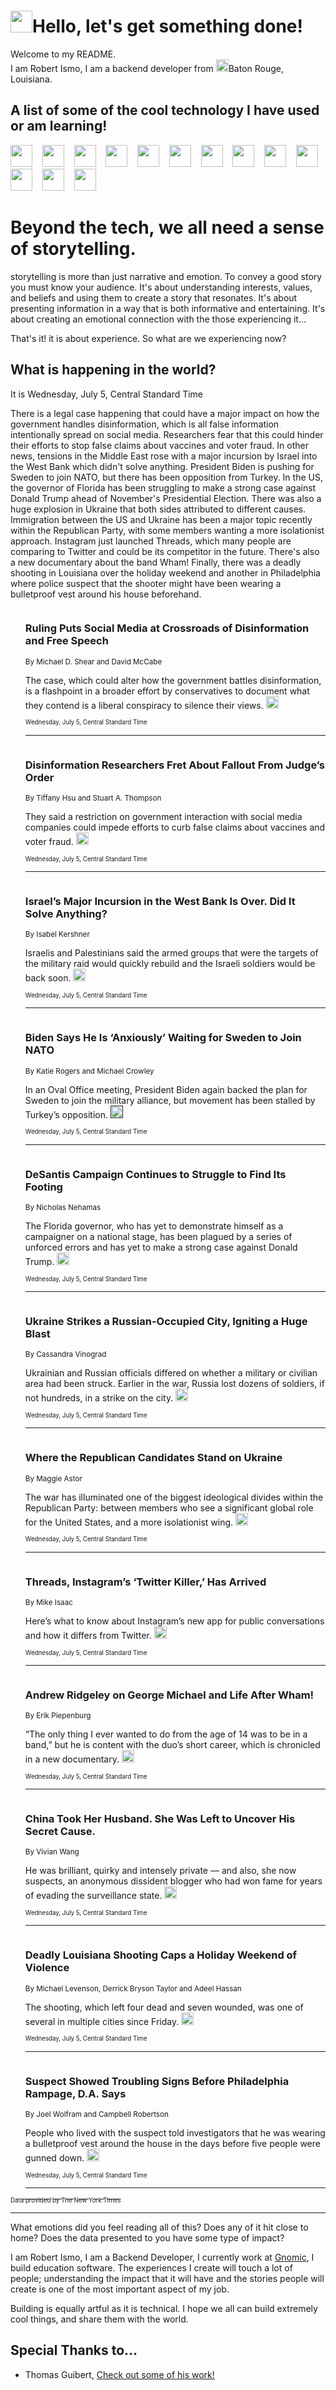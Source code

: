 <h1><img src="https://emojis.slackmojis.com/emojis/images/1643514375/3493/hot-coffee.gif?1643514375" width="35"/>Hello, let's get something done!</h1>

<p>Welcome to my README.<br/>
I am Robert Ismo, I am a backend developer from <img src="https://emojis.slackmojis.com/emojis/images/1638395689/50435/moulin_rouge.png?1638395689" width="20"/>Baton Rouge, Louisiana.</p>
<h2>A list of some of the cool technology I have used or am learning!</h2>
<p>
<img src="https://emojis.slackmojis.com/emojis/images/1643516091/21142/meow_bongotap.gif?1643516091" width="35" alt="">
<img src="https://img.shields.io/badge/Favorite%20Frontend%20Framework-SvelteKit-f83903" alt="">
<img src="https://img.shields.io/badge/Second%20Favorite-Vue-40b581" alt="">
<img src="https://img.shields.io/badge/Most%20Used%20Runtime-Nodejs-78b061" alt="">
<img src="https://emojis.slackmojis.com/emojis/images/1643517416/34482/fire.gif?1643517416" width="35" alt="">
<img src="https://img.shields.io/badge/Javascript%20But%20Better-Typescript-0078ca" alt="">
<img src="https://img.shields.io/badge/Favorite%20Language-Elixir-3e244d" alt="">
<img src="https://img.shields.io/badge/Containerize%20Everything-Docker-6ac9ef" alt="">
<img src="https://emojis.slackmojis.com/emojis/images/1643514596/5999/meow_party.gif?1643514596" width="35" alt="">
<img src="https://img.shields.io/badge/API%20Love%20Language-Graphql-de32a5" alt="">
<img src="https://img.shields.io/badge/Our%20Favorite%20Version%20Controller-Git-e94f33" alt="">
<img src="https://img.shields.io/badge/Favorite%20Database-Redis-d42d1d" alt="">
<img src="https://emojis.slackmojis.com/emojis/images/1643514559/5584/deployparrot.gif?1643514559" width="35" alt="">
<img src="https://img.shields.io/badge/Container%20Interstate-RabbitMQ-f66200" alt="">
<img src="https://img.shields.io/badge/Gotta%20Learn-Kubernetes-316adf" alt="">
<img src="https://img.shields.io/badge/Really%20Mature%20Now-WASM-654fef" alt="">
<img src="https://emojis.slackmojis.com/emojis/images/1666642497/61942/dance_vibe.gif?1666642497" width="35" alt="">
<img src="https://img.shields.io/badge/For%20My%20M1-ARM64-657d96" alt="">
<img src="https://img.shields.io/badge/Loving%20This%20So%20Much-TailwindCSS-17bcb5" alt="">
<img src="https://img.shields.io/badge/Cool%20Build%20Tool-Vite-f9cb24" alt="">
<img src="https://emojis.slackmojis.com/emojis/images/1669231376/62819/working-on-it.gif?1669231376" width="35" alt="">
<img src="https://img.shields.io/badge/Fun%20and%20Easy%20Database-MongoDB-5f8c49" alt="">
<img src="https://img.shields.io/badge/JS%20Life%20Support-NPM-c73737" alt="">
<img src="https://img.shields.io/badge/I%20Liked%20It-DynamoDB-0073b9" alt="">
<img src="https://emojis.slackmojis.com/emojis/images/1643514045/46/question.gif?1643514045" width="35" alt="">
<img src="https://img.shields.io/badge/cool-React-60d6f9" alt="">
<img src="https://img.shields.io/badge/Future%20Big%20Project-Lambda-f37e00" alt="">
<img src="https://img.shields.io/badge/NPM%20But%20Better-PNPM-f1aa07" alt="">
<img src="https://emojis.slackmojis.com/emojis/images/1643514943/9662/fbwow.gif?1643514943" width="35" alt="">
<img src="https://img.shields.io/badge/First%20Language-C-662079" alt="">
<img src="https://img.shields.io/badge/Where%20I%20Deploy%20Frontend-Vercel-000000" alt="">
<img src="https://img.shields.io/badge/Who%20Does%20not%20Want%20an%20App-Swift-f9492a" alt="">
<img src="https://emojis.slackmojis.com/emojis/images/1643514058/151/javascript.png?1643514058" width="35" alt="">
<img src="https://img.shields.io/badge/cool-Python-fbd542" alt="">
<img src="https://img.shields.io/badge/Favorite%20Something-Stripe-656cdc" alt="">
<img src="https://img.shields.io/badge/Of%20Course-HTML5-ed6327" alt="">
<img src="https://emojis.slackmojis.com/emojis/images/1660415405/60731/bomb.gif?1660415405" width="35" alt="">
<img src="https://img.shields.io/badge/hate-CSS-2964ec" alt="">
<img src="https://img.shields.io/badge/Learning-CircleCI-141215" alt="">
<img src="https://img.shields.io/badge/Learning-Rust-fbbb3b" alt="">
<img src="https://emojis.slackmojis.com/emojis/images/1660415397/60712/writing-hand.gif?1660415397" width="35" alt="">
<img src="https://img.shields.io/badge/Dev%20Browser%20of%20Choice-Firefox-cc4e26" alt="">
<img src="https://img.shields.io/badge/Recoverying%20From%20Windows-UNIX-1781e3" alt="">
<img src="https://img.shields.io/badge/LOVE-LogSeq-90c1c2" alt="">
<img src="https://emojis.slackmojis.com/emojis/images/1643514066/223/kirby.gif?1643514066" width="35" alt="">
<img src="https://img.shields.io/badge/Daily%20Driver-MacOS-e6e6e8" alt="">
<img src="https://img.shields.io/badge/Git%20Server-Github-000000" alt="">
<img src="https://img.shields.io/badge/enjoyable-EC2-f17428" alt="">
<img src="https://emojis.slackmojis.com/emojis/images/1643514239/2069/excited.gif?1643514239" width="35" alt="">
</p>
<h1>Beyond the tech, we all need a sense of storytelling.</h1>
<p>storytelling is more than just narrative and emotion. To convey a good story you must know your audience. It's about understanding interests, values, and beliefs and using them to create a story that resonates. It's about presenting information in a way that is both informative and entertaining. It's about creating an emotional connection with the those experiencing it...</p>
<p>That's it! it is about experience. So what are we experiencing now?</p>
<h2>What is happening in the world?</h2>
<p>It is Wednesday, July 5, Central Standard Time</p>
<p>
There is a legal case happening that could have a major impact on how the government handles disinformation, which is all false information intentionally spread on social media. Researchers fear that this could hinder their efforts to stop false claims about vaccines and voter fraud. In other news, tensions in the Middle East rose with a major incursion by Israel into the West Bank which didn&#39;t solve anything. President Biden is pushing for Sweden to join NATO, but there has been opposition from Turkey. In the US, the governor of Florida has been struggling to make a strong case against Donald Trump ahead of November&#39;s Presidential Election. There was also a huge explosion in Ukraine that both sides attributed to different causes. Immigration between the US and Ukraine has been a major topic recently within the Republican Party, with some members wanting a more isolationist approach. Instagram just launched Threads, which many people are comparing to Twitter and could be its competitor in the future. There&#39;s also a new documentary about the band Wham! Finally, there was a deadly shooting in Louisiana over the holiday weekend and another in Philadelphia where police suspect that the shooter might have been wearing a bulletproof vest around his house beforehand.</p>
<ol>
<img src="https://img.shields.io/badge/-us-blue" alt="">
<h3>Ruling Puts Social Media at Crossroads of Disinformation and Free Speech</h3>
<sub>By Michael D. Shear and David McCabe</sub>
<p>The case, which could alter how the government battles disinformation, is a flashpoint in a broader effort by conservatives to document what they contend is a liberal conspiracy to silence their views.  <a href="https://nyti.ms/3PL6inJ"><img src="https://developer.nytimes.com/files/poweredby_nytimes_30b.png?v=1583354208352" height="20"></a></p>
<sub><sub>Wednesday, July 5, Central Standard Time</sub></sub>
<hr/>
<img src="https://img.shields.io/badge/-business-blue" alt="">
<h3>Disinformation Researchers Fret About Fallout From Judge’s Order</h3>
<sub>By Tiffany Hsu and Stuart A. Thompson</sub>
<p>They said a restriction on government interaction with social media companies could impede efforts to curb false claims about vaccines and voter fraud.  <a href="https://nyti.ms/3NYQSLc"><img src="https://developer.nytimes.com/files/poweredby_nytimes_30b.png?v=1583354208352" height="20"></a></p>
<sub><sub>Wednesday, July 5, Central Standard Time</sub></sub>
<hr/>
<img src="https://img.shields.io/badge/-world-blue" alt="">
<h3>Israel’s Major Incursion in the West Bank Is Over. Did It Solve Anything?</h3>
<sub>By Isabel Kershner</sub>
<p>Israelis and Palestinians said the armed groups that were the targets of the military raid would quickly rebuild and the Israeli soldiers would be back soon.  <a href="https://nyti.ms/3O1vpkP"><img src="https://developer.nytimes.com/files/poweredby_nytimes_30b.png?v=1583354208352" height="20"></a></p>
<sub><sub>Wednesday, July 5, Central Standard Time</sub></sub>
<hr/>
<img src="https://img.shields.io/badge/-us-blue" alt="">
<h3>Biden Says He Is ‘Anxiously’ Waiting for Sweden to Join NATO</h3>
<sub>By Katie Rogers and Michael Crowley</sub>
<p>In an Oval Office meeting, President Biden again backed the plan for Sweden to join the military alliance, but movement has been stalled by Turkey’s opposition.  <a href=""><img src="https://developer.nytimes.com/files/poweredby_nytimes_30b.png?v=1583354208352" height="20"></a></p>
<sub><sub>Wednesday, July 5, Central Standard Time</sub></sub>
<hr/>
<img src="https://img.shields.io/badge/-us-blue" alt="">
<h3>DeSantis Campaign Continues to Struggle to Find Its Footing</h3>
<sub>By Nicholas Nehamas</sub>
<p>The Florida governor, who has yet to demonstrate himself as a campaigner on a national stage, has been plagued by a series of unforced errors and has yet to make a strong case against Donald Trump.  <a href="https://nyti.ms/3XLi2ss"><img src="https://developer.nytimes.com/files/poweredby_nytimes_30b.png?v=1583354208352" height="20"></a></p>
<sub><sub>Wednesday, July 5, Central Standard Time</sub></sub>
<hr/>
<img src="https://img.shields.io/badge/-world-blue" alt="">
<h3>Ukraine Strikes a Russian-Occupied City, Igniting a Huge Blast</h3>
<sub>By Cassandra Vinograd</sub>
<p>Ukrainian and Russian officials differed on whether a military or civilian area had been struck. Earlier in the war, Russia lost dozens of soldiers, if not hundreds, in a strike on the city.  <a href="https://nyti.ms/3O1oHeA"><img src="https://developer.nytimes.com/files/poweredby_nytimes_30b.png?v=1583354208352" height="20"></a></p>
<sub><sub>Wednesday, July 5, Central Standard Time</sub></sub>
<hr/>
<img src="https://img.shields.io/badge/-us-blue" alt="">
<h3>Where the Republican Candidates Stand on Ukraine</h3>
<sub>By Maggie Astor</sub>
<p>The war has illuminated one of the biggest ideological divides within the Republican Party: between members who see a significant global role for the United States, and a more isolationist wing.  <a href="https://nyti.ms/44yph9o"><img src="https://developer.nytimes.com/files/poweredby_nytimes_30b.png?v=1583354208352" height="20"></a></p>
<sub><sub>Wednesday, July 5, Central Standard Time</sub></sub>
<hr/>
<img src="https://img.shields.io/badge/-technology-blue" alt="">
<h3>Threads, Instagram’s ‘Twitter Killer,’ Has Arrived</h3>
<sub>By Mike Isaac</sub>
<p>Here’s what to know about Instagram’s new app for public conversations and how it differs from Twitter.  <a href="https://nyti.ms/3rc2Wjj"><img src="https://developer.nytimes.com/files/poweredby_nytimes_30b.png?v=1583354208352" height="20"></a></p>
<sub><sub>Wednesday, July 5, Central Standard Time</sub></sub>
<hr/>
<img src="https://img.shields.io/badge/-movies-blue" alt="">
<h3>Andrew Ridgeley on George Michael and Life After Wham!</h3>
<sub>By Erik Piepenburg</sub>
<p>“The only thing I ever wanted to do from the age of 14 was to be in a band,” but he is content with the duo’s short career, which is chronicled in a new documentary.  <a href="https://nyti.ms/3O12tcT"><img src="https://developer.nytimes.com/files/poweredby_nytimes_30b.png?v=1583354208352" height="20"></a></p>
<sub><sub>Wednesday, July 5, Central Standard Time</sub></sub>
<hr/>
<img src="https://img.shields.io/badge/-world-blue" alt="">
<h3>China Took Her Husband. She Was Left to Uncover His Secret Cause.</h3>
<sub>By Vivian Wang</sub>
<p>He was brilliant, quirky and intensely private — and also, she now suspects, an anonymous dissident blogger who had won fame for years of evading the surveillance state.  <a href="https://nyti.ms/3resGM0"><img src="https://developer.nytimes.com/files/poweredby_nytimes_30b.png?v=1583354208352" height="20"></a></p>
<sub><sub>Wednesday, July 5, Central Standard Time</sub></sub>
<hr/>
<img src="https://img.shields.io/badge/-us-blue" alt="">
<h3>Deadly Louisiana Shooting Caps a Holiday Weekend of Violence</h3>
<sub>By Michael Levenson, Derrick Bryson Taylor and Adeel Hassan</sub>
<p>The shooting, which left four dead and seven wounded, was one of several in multiple cities since Friday.  <a href="https://nyti.ms/3riblSw"><img src="https://developer.nytimes.com/files/poweredby_nytimes_30b.png?v=1583354208352" height="20"></a></p>
<sub><sub>Wednesday, July 5, Central Standard Time</sub></sub>
<hr/>
<img src="https://img.shields.io/badge/-us-blue" alt="">
<h3>Suspect Showed Troubling Signs Before Philadelphia Rampage, D.A. Says</h3>
<sub>By Joel Wolfram and Campbell Robertson</sub>
<p>People who lived with the suspect told investigators that he was wearing a bulletproof vest around the house in the days before five people were gunned down.  <a href="https://nyti.ms/3NDNeoI"><img src="https://developer.nytimes.com/files/poweredby_nytimes_30b.png?v=1583354208352" height="20"></a></p>
<sub><sub>Wednesday, July 5, Central Standard Time</sub></sub>
<hr/>
</ol>
<a href="https://developer.nytimes.com"><sub><sub>Data provided by The New York Times</sub></sub></a>
<hr/>
<p>What emotions did you feel reading all of this? Does any of it hit close to home? Does the data presented to you have some type of impact?</p>
<p>I am Robert Ismo, I am a Backend Developer, I currently work at <a href="https://gnomic.education/">Gnomic</a>, I build education software. The experiences I create will touch a lot of people; understanding the impact that it will have and the stories people will create is one of the most important aspect of my job.</p>
<p>Building is equally artful as it is technical. I hope we all can build extremely cool things, and share them with the world.</p>
<h2>Special Thanks to...</h2>
<ul>
<li>Thomas Guibert, <a href="https://github.com/thmsgbrt/thmsgbrt">Check out some of his work!</a></li>
</ul>